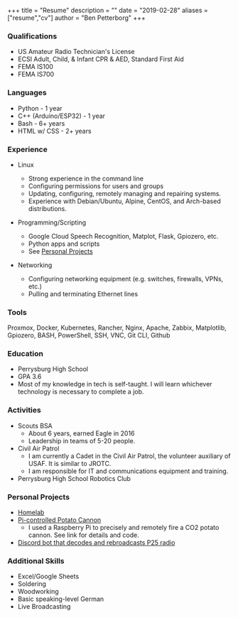 +++
title = "Resume"
description = ""
date = "2019-02-28"
aliases = ["resume","cv"]
author = "Ben Petterborg"
+++

### Qualifications
  - US Amateur Radio Technician's License
  - ECSI Adult, Child, & Infant CPR & AED, Standard First Aid
  - FEMA IS100
  - FEMA IS700

### Languages
  - Python - 1 year
  - C++ (Arduino/ESP32) - 1 year
  - Bash - 6+ years
  - HTML w/ CSS - 2+ years

### Experience
  - Linux
    - Strong experience in the command line
    - Configuring permissions for users and groups
    - Updating, configuring, remotely managing and repairing systems.
    - Experience with Debian/Ubuntu, Alpine, CentOS,
      and Arch-based distributions.

  - Programming/Scripting
    - Google Cloud Speech Recognition, Matplot, Flask, Gpiozero, etc.
    - Python apps and scripts
    - See [Personal Projects](#personal-projects)

  - Networking
    - Configuring networking equipment (e.g. switches, firewalls, VPNs, etc.)
    - Pulling and terminating Ethernet lines

### Tools
Proxmox, Docker, Kubernetes, Rancher, Nginx, Apache, Zabbix,
Matplotlib, Gpiozero,
BASH, PowerShell, SSH, VNC, Git CLI, Github

### Education
  - Perrysburg High School
  - GPA 3.6
  - Most of my knowledge in tech is self-taught. I will learn 
    whichever technology is necessary to complete a job.

### Activities
  - Scouts BSA
    - About 6 years, earned Eagle in 2016
    - Leadership in teams of 5-20 people.
  - Civil Air Patrol
    - I am currently a Cadet in the Civil Air Patrol, the volunteer
      auxiliary of USAF. It is similar to JROTC.
    - I am responsible for IT and communications equipment and training.
  - Perrysburg High School Robotics Club

### Personal Projects
  - [Homelab](/p/my-homelab) 
  - [Pi-controlled Potato Cannon](https://github.com/bpetterborg/potato-cannon)
    - I used a Raspberry Pi to precisely and remotely fire a CO2 potato cannon.
      See link for details and code.
  - [Discord bot that decodes and rebroadcasts P25 radio](/p/radio-monitor)

### Additional Skills
  - Excel/Google Sheets
  - Soldering
  - Woodworking
  - Basic speaking-level German
  - Live Broadcasting